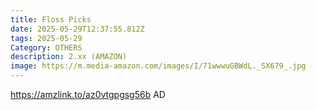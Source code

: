 ```yaml
---
title: Floss Picks
date: 2025-05-29T12:37:55.812Z
tags: 2025-05-29
Category: OTHERS
description: 2.xx (AMAZON)
image: https://m.media-amazon.com/images/I/71wwwuGBWdL._SX679_.jpg
---
```

https://amzlink.to/az0vtgpgsg56b    AD